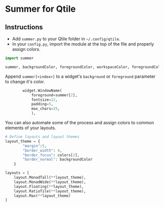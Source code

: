 # Summer for Qtile
## Instructions

- Add `summer.py` to your Qtile folder in `~/.config/qtile`.
- In your `config.py`, import the module at the top of the file and properly assign colors.

```python
import summer

summer, backgroundColor, foregroundColor, workspaceColor, foregroundColorTwo = summer.summer()
```

Append `summer[<index>]` to a widget's `background` or `foreground` parameter to change it's color.

```python
        widget.WindowName(
            foreground=summer[2],
            fontsize=12,
            padding=5,
            max_chars=25,
            ),
```

You can also automate some of the process and assign colors to common elements of your layouts.

```python
# Define layouts and layout themes
layout_theme = {
        "margin":5,
        "border_width": 4,
        "border_focus": colors[2],
        "border_normal": backgroundColor
    }

layouts = [
    layout.MonadTall(**layout_theme),
    layout.MonadWide(**layout_theme),
    layout.Floating(**layout_theme),
    layout.RatioTile(**layout_theme),
    layout.Max(**layout_theme)
]
```
